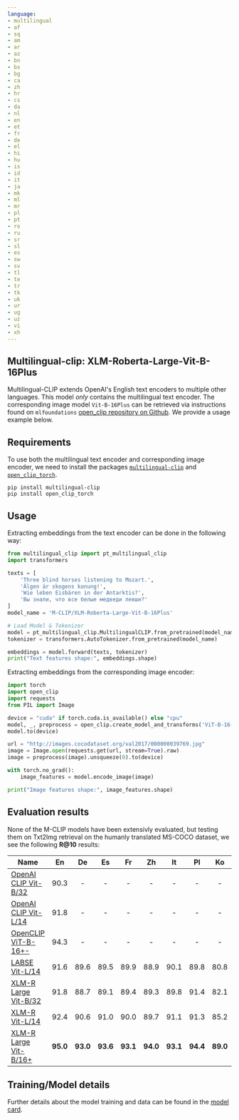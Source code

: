 ```yaml
---
language: 
- multilingual
- af
- sq
- am
- ar
- az
- bn
- bs
- bg
- ca
- zh
- hr
- cs
- da
- nl
- en
- et
- fr
- de
- el
- hi
- hu
- is
- id
- it
- ja
- mk
- ml
- mr
- pl
- pt
- ro
- ru
- sr
- sl
- es
- sw
- sv
- tl
- te
- tr
- tk
- uk
- ur
- ug
- uz
- vi
- xh 
---
```


## Multilingual-clip: XLM-Roberta-Large-Vit-B-16Plus

Multilingual-CLIP extends OpenAI's English text encoders to multiple other languages. This model *only* contains the multilingual text encoder. The corresponding image model `Vit-B-16Plus` can be retrieved via instructions found on `mlfoundations` [open_clip repository on Github](https://github.com/mlfoundations/open_clip). We provide a usage example below. 

## Requirements

To use both the multilingual text encoder and corresponding image encoder, we need to install the packages [`multilingual-clip`](https://github.com/FreddeFrallan/Multilingual-CLIP) and [`open_clip_torch`](https://github.com/mlfoundations/open_clip). 

```
pip install multilingual-clip
pip install open_clip_torch
```

## Usage

Extracting embeddings from the text encoder can be done in the following way:

```python
from multilingual_clip import pt_multilingual_clip
import transformers

texts = [
    'Three blind horses listening to Mozart.',
    'Älgen är skogens konung!',
    'Wie leben Eisbären in der Antarktis?',
    'Вы знали, что все белые медведи левши?'
]
model_name = 'M-CLIP/XLM-Roberta-Large-Vit-B-16Plus'

# Load Model & Tokenizer
model = pt_multilingual_clip.MultilingualCLIP.from_pretrained(model_name)
tokenizer = transformers.AutoTokenizer.from_pretrained(model_name)

embeddings = model.forward(texts, tokenizer)
print("Text features shape:", embeddings.shape)
```

Extracting embeddings from the corresponding image encoder:

```python
import torch
import open_clip
import requests
from PIL import Image

device = "cuda" if torch.cuda.is_available() else "cpu"
model, _, preprocess = open_clip.create_model_and_transforms('ViT-B-16-plus-240', pretrained="laion400m_e32")
model.to(device)

url = "http://images.cocodataset.org/val2017/000000039769.jpg"
image = Image.open(requests.get(url, stream=True).raw)
image = preprocess(image).unsqueeze(0).to(device)

with torch.no_grad():
    image_features = model.encode_image(image)

print("Image features shape:", image_features.shape) 
```

## Evaluation results

None of the M-CLIP models have been extensivly evaluated, but testing them on Txt2Img retrieval on the humanly translated MS-COCO dataset, we see the following **R@10** results:

| Name | En | De | Es | Fr | Zh | It | Pl | Ko | Ru | Tr | Jp |
| ----------------------------------|:-----: |:-----: |:-----: |:-----: | :-----: |:-----: |:-----: |:-----: |:-----: |:-----: |:-----: |
| [OpenAI CLIP Vit-B/32](https://github.com/openai/CLIP)| 90.3 | - | - | - | - | - | - | - | - | - | - |
| [OpenAI CLIP Vit-L/14](https://github.com/openai/CLIP)| 91.8 | - | - | - | - | - | - | - | - | - | - |
| [OpenCLIP ViT-B-16+-](https://github.com/openai/CLIP)| 94.3 | - | - | - | - | - | - | - | - | - | - |
| [LABSE Vit-L/14](https://huggingface.co/M-CLIP/LABSE-Vit-L-14)| 91.6 | 89.6 | 89.5 | 89.9 | 88.9 | 90.1 | 89.8 | 80.8 | 85.5 | 89.8 | 73.9 |
| [XLM-R Large Vit-B/32](https://huggingface.co/M-CLIP/XLM-Roberta-Large-Vit-B-32)| 91.8 | 88.7 | 89.1 | 89.4 | 89.3 | 89.8| 91.4 | 82.1 | 86.1 | 88.8 | 81.0 |
| [XLM-R Vit-L/14](https://huggingface.co/M-CLIP/XLM-Roberta-Large-Vit-L-14)| 92.4 | 90.6 | 91.0 | 90.0 | 89.7 | 91.1 | 91.3 | 85.2 | 85.8 | 90.3 | 81.9 |
| [XLM-R Large Vit-B/16+](https://huggingface.co/M-CLIP/XLM-Roberta-Large-Vit-B-16Plus)| **95.0** | **93.0** | **93.6** | **93.1** | **94.0** | **93.1** | **94.4** | **89.0** | **90.0** | **93.0** | **84.2** |


## Training/Model details

Further details about the model training and data can be found in the [model card](https://github.com/FreddeFrallan/Multilingual-CLIP/blob/main/larger_mclip.md).